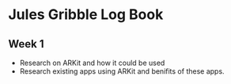 #  Jules Gribble Log Book
## Week 1
- Research on ARKit and how it could be used
- Research existing apps using ARKit and benifits of these apps.
